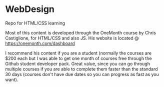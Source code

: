 # WebDesign
Repo for HTML/CSS learning

Most of this content is developed through the OneMonth course by Chris Castiglione, for HTML/CSS and also JS.
His website is located @ https://onemonth.com/dashboard 

I recommend his content if you are a student (normally the courses are $200 each but I was able to get one month of courses
free through the Github student developer pack. Great value, since you can go through multiple courses if you are able to
complete them faster than the standard 30 days (courses don't have due dates so you can progress as fast as you want).
